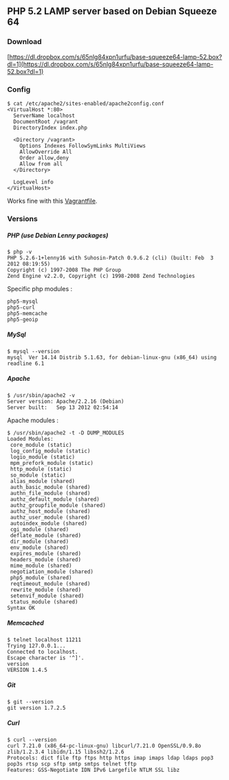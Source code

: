 ## PHP 5.2 LAMP server based on Debian Squeeze 64

### Download

[https://dl.dropbox.com/s/65nlg84xpn1urfu/base-squeeze64-lamp-52.box?dl=1](https://dl.dropbox.com/s/65nlg84xpn1urfu/base-squeeze64-lamp-52.box?dl=1)

### Config

```shell
$ cat /etc/apache2/sites-enabled/apache2config.conf
<VirtualHost *:80>
  ServerName localhost
  DocumentRoot /vagrant
  DirectoryIndex index.php
  
  <Directory /vagrant>
    Options Indexes FollowSymLinks MultiViews
    AllowOverride All
    Order allow,deny
    Allow from all
  </Directory>

  LogLevel info
</VirtualHost>
```
Works fine with this [Vagrantfile](https://github.com/c2is/VagrantBoxes/blob/master/your-lamp-server/Vagrantfile).  

### Versions

##### PHP (use Debian Lenny packages)

```shell
$ php -v
PHP 5.2.6-1+lenny16 with Suhosin-Patch 0.9.6.2 (cli) (built: Feb  3 2012 08:19:55) 
Copyright (c) 1997-2008 The PHP Group
Zend Engine v2.2.0, Copyright (c) 1998-2008 Zend Technologies
```

Specific php modules :

```shell
php5-mysql
php5-curl
php5-memcache
php5-geoip
```

##### MySql

```shell
$ mysql --version
mysql  Ver 14.14 Distrib 5.1.63, for debian-linux-gnu (x86_64) using readline 6.1
```

##### Apache

```shell
$ /usr/sbin/apache2 -v
Server version: Apache/2.2.16 (Debian)
Server built:   Sep 13 2012 02:54:14
```

Apache modules :

```shell
$ /usr/sbin/apache2 -t -D DUMP_MODULES
Loaded Modules:
 core_module (static)
 log_config_module (static)
 logio_module (static)
 mpm_prefork_module (static)
 http_module (static)
 so_module (static)
 alias_module (shared)
 auth_basic_module (shared)
 authn_file_module (shared)
 authz_default_module (shared)
 authz_groupfile_module (shared)
 authz_host_module (shared)
 authz_user_module (shared)
 autoindex_module (shared)
 cgi_module (shared)
 deflate_module (shared)
 dir_module (shared)
 env_module (shared)
 expires_module (shared)
 headers_module (shared)
 mime_module (shared)
 negotiation_module (shared)
 php5_module (shared)
 reqtimeout_module (shared)
 rewrite_module (shared)
 setenvif_module (shared)
 status_module (shared)
Syntax OK
```

##### Memcached

```shell
$ telnet localhost 11211
Trying 127.0.0.1...
Connected to localhost.
Escape character is '^]'.
version
VERSION 1.4.5
```

##### Git

```shell
$ git --version
git version 1.7.2.5
```

##### Curl

```shell
$ curl --version
curl 7.21.0 (x86_64-pc-linux-gnu) libcurl/7.21.0 OpenSSL/0.9.8o zlib/1.2.3.4 libidn/1.15 libssh2/1.2.6
Protocols: dict file ftp ftps http https imap imaps ldap ldaps pop3 pop3s rtsp scp sftp smtp smtps telnet tftp 
Features: GSS-Negotiate IDN IPv6 Largefile NTLM SSL libz
```